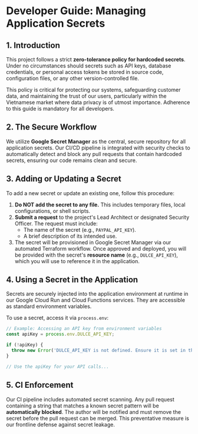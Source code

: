 # Developer Guide: Managing Application Secrets

## 1. Introduction

This project follows a strict **zero-tolerance policy for hardcoded secrets**. Under no circumstances should secrets such as API keys, database credentials, or personal access tokens be stored in source code, configuration files, or any other version-controlled file.

This policy is critical for protecting our systems, safeguarding customer data, and maintaining the trust of our users, particularly within the Vietnamese market where data privacy is of utmost importance. Adherence to this guide is mandatory for all developers.

## 2. The Secure Workflow

We utilize **Google Secret Manager** as the central, secure repository for all application secrets. Our CI/CD pipeline is integrated with security checks to automatically detect and block any pull requests that contain hardcoded secrets, ensuring our code remains clean and secure.

## 3. Adding or Updating a Secret

To add a new secret or update an existing one, follow this procedure:

1.  **Do NOT add the secret to any file.** This includes temporary files, local configurations, or shell scripts.
2.  **Submit a request** to the project's Lead Architect or designated Security Officer. The request must include:
    - The name of the secret (e.g., `PAYPAL_API_KEY`).
    - A brief description of its intended use.
3.  The secret will be provisioned in Google Secret Manager via our automated Terraform workflow. Once approved and deployed, you will be provided with the secret's **resource name** (e.g., `DULCE_API_KEY`), which you will use to reference it in the application.

## 4. Using a Secret in the Application

Secrets are securely injected into the application environment at runtime in our Google Cloud Run and Cloud Functions services. They are accessible as standard environment variables.

To use a secret, access it via `process.env`:

```typescript
// Example: Accessing an API key from environment variables
const apiKey = process.env.DULCE_API_KEY;

if (!apiKey) {
  throw new Error('DULCE_API_KEY is not defined. Ensure it is set in the environment.');
}

// Use the apiKey for your API calls...
```

## 5. CI Enforcement

Our CI pipeline includes automated secret scanning. Any pull request containing a string that matches a known secret pattern will be **automatically blocked**. The author will be notified and must remove the secret before the pull request can be merged. This preventative measure is our frontline defense against secret leakage.

